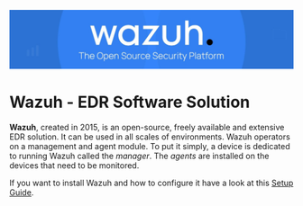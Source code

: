 ![Wazu Banner](images/wazuh_banner.jpg)

# Wazuh - EDR Software Solution

**Wazuh**, created in 2015, is an open-source, freely available and extensive EDR solution. It can be used in all scales of environments. Wazuh operators on a management and agent module. To put it simply, a device is dedicated to running Wazuh called the *manager*. The *agents* are installed on the devices that need to be monitored. 

If you want to install Wazuh and how to configure it have a look at this [Setup Guide](wazuh_setup.md).
